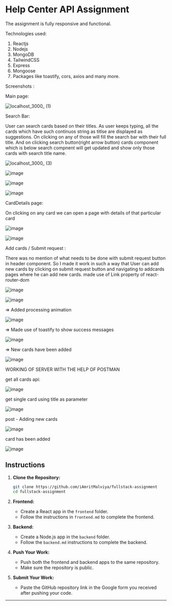 # Help Center API Assignment

The assignment is fully responsive and functional. 

Technologies used:
1. Reactjs
2. Nodejs
3. MongoDB
4. TailwindCSS
5. Express
6. Mongoose
7. Packages like toastify, cors, axios and many more.


Screenshots :


Main page:


![localhost_3000_ (1)](https://github.com/user-attachments/assets/d690d546-3283-462f-89a1-4f943cb584f0)




Search Bar:

User can search cards based on their titles. As user keeps typing, all the cards which have such continuos string as titlse are displayed as suggestions. On clicking on any of those will fill the search bar with their full title. And on clicking search button(right arrow button) cards component which is below search compnent will get updated and show only those cards with search title name.



![localhost_3000_ (3)](https://github.com/user-attachments/assets/d892cd13-cea5-4073-b18d-de4d17106723)



![image](https://github.com/user-attachments/assets/65e8e3d9-efb9-474f-9ec8-8f58fd222f7d)



![image](https://github.com/user-attachments/assets/9b73272c-75e2-4e75-ba29-fae5b0d6f556)



![image](https://github.com/user-attachments/assets/92ea6b4e-e156-4b43-8432-fe12072e6bec)









CardDetails page:


On clicking on any card we can open a page with details of that particular card


![image](https://github.com/user-attachments/assets/0fbc50bf-1cec-4e36-9647-1a0adf526afc)



![image](https://github.com/user-attachments/assets/05aeaffd-1cd1-4cc2-b8d1-a6f00aee7c10)










Add cards /  Submit request :

There was no mention of what needs to be done with submit request button in header component. So I made it work in such a way that User can add new cards by clicking on submit request button and navigating to addcards pages where he can add new cards. made use of Link property of react-router-dom



![image](https://github.com/user-attachments/assets/223a9080-94fb-4da1-a3d1-07a29d4aa6ff)



![image](https://github.com/user-attachments/assets/fac7ad5d-3fb7-4139-8e8a-4853dc90ba96)




=> Added processing animation


![image](https://github.com/user-attachments/assets/2dabdfc5-34ed-4a94-bc1e-1258b0c4c891)




=> Made use of toastify to show success messages


![image](https://github.com/user-attachments/assets/efa0d85b-415e-4b2b-988d-113b0b19b15d)




=> New cards have been added


![image](https://github.com/user-attachments/assets/70690f3f-7831-4bd5-8dd1-2cc0b4108d98)



WORKING OF SERVER WITH THE HELP OF POSTMAN 


get all cards api:


![image](https://github.com/user-attachments/assets/fc1ba703-d270-4865-b29f-dcfcb25640db)



get single card using title as parameter


![image](https://github.com/user-attachments/assets/4cee91e4-af54-4303-b1c2-a71d0c23cd4e)




post - Adding new cards


![image](https://github.com/user-attachments/assets/fcf8406e-2570-485a-bc6f-f0b427cde379)



card has been added

![image](https://github.com/user-attachments/assets/5f275896-690e-4ac1-98f4-79ed5f5c7b2f)









## Instructions

1. **Clone the Repository:**
   ```bash
   git clone https://github.com/iAmritMalviya/fullstack-assignment
   cd fullstack-assignment
   ```

2. **Frontend:**
   - Create a React app in the `frontend` folder.
   - Follow the instructions in `frontend.md` to complete the frontend.

3. **Backend:**
   - Create a Node.js app in the `backend` folder.
   - Follow the `backend.md` instructions to complete the backend.

4. **Push Your Work:**
   - Push both the frontend and backend apps to the same repository.
   - Make sure the repository is public.

5. **Submit Your Work:**
   - Paste the GitHub repository link in the Google form you received after pushing your code.

---


